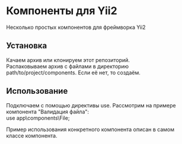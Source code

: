 Компоненты для Yii2
===================

Несколько простых компонентов для фреймворка Yii2


Установка
---------

Качаем архив или клонируем этот репозиторий.  
Распаковываем архив с файлами в директорию path/to/project/components. Если её нет, то создаём.


Использование
-------------
Подключаем с помощью директивы use. Рассмотрим на примере компонента "Валидация файла":  
    use app\components\File;  
  
Пример использования конкретного компонента описан в самом классе компонента.
